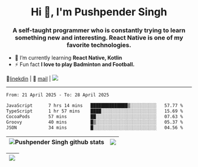 <h1 align="center">Hi 👋, I'm Pushpender Singh</h1>
<h3 align="center">A self-taught programmer who is constantly trying to learn something new and interesting. React Native is one of my favorite technologies.</h3>

- 🌱 I’m currently learning **React Native, Kotlin**
- ⚡ Fun fact **I love to play Badminton and Football.**

👔[linekdin](https://www.linkedin.com/in/pushpender-singh-240061202/) | 📧 [mail](mailto:pushpendersingh694@gmail.com) | 
<a href="https://github.com/pushpender-singh-ap/pushpender-singh-ap">
    <img src="https://komarev.com/ghpvc/?username=pushpender-singh-ap&style=for-the-badge">
</a>


---

<!--START_SECTION:waka-->

```txt
From: 21 April 2025 - To: 28 April 2025

JavaScript      7 hrs 14 mins   ██████████████▒░░░░░░░░░░   57.77 %
TypeScript      1 hr 57 mins    ████░░░░░░░░░░░░░░░░░░░░░   15.69 %
CocoaPods       57 mins         ██░░░░░░░░░░░░░░░░░░░░░░░   07.63 %
Groovy          40 mins         █▒░░░░░░░░░░░░░░░░░░░░░░░   05.37 %
JSON            34 mins         █░░░░░░░░░░░░░░░░░░░░░░░░   04.56 %
```

<!--END_SECTION:waka-->


| <a><img align="center" src="https://github-readme-stats-iota-ecru-15.vercel.app/api?username=pushpender-singh-ap&show_icons=true&include_all_commits=true&theme=buefy&hide_border=true" alt="Pushpender Singh github stats" /></a> | <a><img align="center" src="https://github-readme-stats-iota-ecru-15.vercel.app/api/top-langs/?username=pushpender-singh-ap&layout=compact&theme=buefy&hide_border=true" /></a> |
| ------------- | ------------- |

| <a> <img align="left" src="https://github-readme-streak-stats.herokuapp.com/?user=pushpender-singh-ap" /></br> </a> |
| ------------- |
